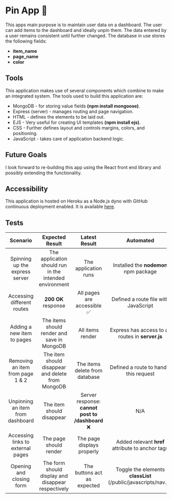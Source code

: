 # Pin App 📌

This apps main purpose is to maintain user data on a dashboard. The user can add items to the dashboard and ideally unpin them. The data entered by a user remains consistent until further changed. The database in use stores the following fields:

- **item_name**
- **page_name**
- **color**

## Tools

This application makes use of several components which combine to make an integrated system. The tools used to build this application are:

- MongoDB - for storing value fields **(npm install mongoose)**.
- Express (server) - manages routing and page navigation.
- HTML - defines the elements to be laid out.
- EJS - Very useful for creating UI templates **(npm install ejs)**.
- CSS - Further defines layout and controls margins, colors, and positioning.
- JavaScript - takes care of application backend logic.

## Future Goals

I look forward to re-building this app using the React front end library and possibly extending the functionality.

## Accessibility

This application is hosted on Heroku as a Node.js dyno with GitHub continuous deployment enabled. It is available [here](https://fivet-pin-app.herokuapp.com/).

## Tests

|Scenario|Expected Result|Latest Result|Automated|
|:---:|:---:|:---:|:---:|
|Spinning up the express server|The application should run in the intended environment|The application runs|Installed the **nodemon** npm package|
|Accessing different routes|**200 OK** response|All pages are accessible ✅|Defined a route file with JavaScript|
|Adding a new item to pages|The items should render and save in MongoDB|All items render|Express has access to all routes in **server.js**|
|Removing an item from page 1 & 2|The item should disappear and delete from MongoDB|The items delete from database|Defined a route to handle this request|
|Unpinning an item from dashboard|The item should disappear|Server response: **cannot post to /dashboard** ❌|N/A|
|Accessing links to external pages|The page should render|The page displays properly|Added relevant **href** attribute to anchor tags|
|Opening and closing form|The form should display and disappear respectively|The buttons act as expected|Toggle the elements **classList** (/public/javascripts/nav.js)|
